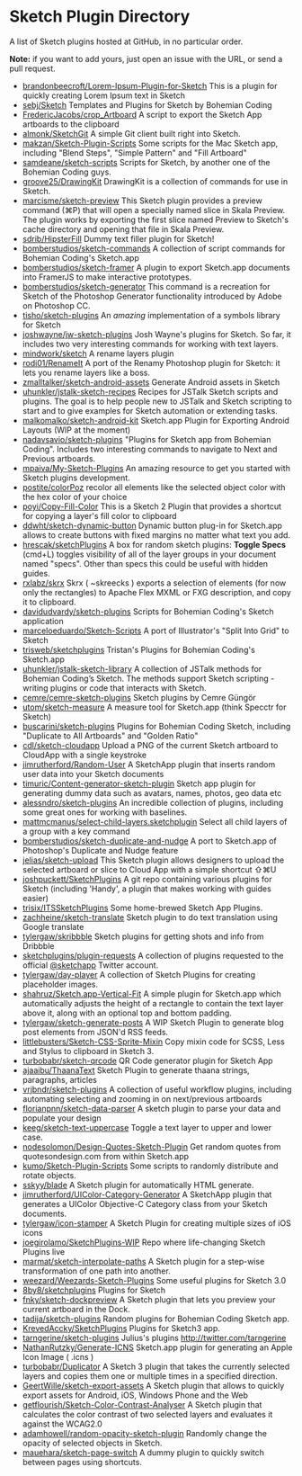 # Sketch Plugin Directory

A list of Sketch plugins hosted at GitHub, in no particular order.

**Note:** if you want to add yours, just open an issue with the URL, or send a pull request.

- [brandonbeecroft/Lorem-Ipsum-Plugin-for-Sketch](https://github.com/brandonbeecroft/lorem-ipsum-plugin-for-sketch) This is a plugin for quickly creating Lorem Ipsum text in Sketch
- [sebj/Sketch](https://github.com/sebj/sketch) Templates and Plugins for Sketch by Bohemian Coding
- [FredericJacobs/crop_Artboard](https://github.com/fredericjacobs/crop_artboard) A script to export the Sketch App artboards to the clipboard
- [almonk/SketchGit](https://github.com/almonk/sketchgit) A simple Git client built right into Sketch.
- [makzan/Sketch-Plugin-Scripts](https://github.com/makzan/sketch-plugin-scripts) Some scripts for the Mac Sketch app, including "Blend Steps", "Simple Pattern" and "Fill Artboard"
- [samdeane/sketch-scripts](https://github.com/samdeane/sketch-scripts) Scripts for Sketch, by another one of the Bohemian Coding guys.
- [groove25/DrawingKit](https://github.com/groove25/drawingkit) DrawingKit is a collection of commands for use in Sketch.
- [marcisme/sketch-preview](https://github.com/marcisme/sketch-preview) This Sketch plugin provides a preview command (⌘P) that will open a specially named slice in Skala Preview. The plugin works by exporting the first slice named Preview to Sketch's cache directory and opening that file in Skala Preview.
- [sdrib/HipsterFill](https://github.com/sdrib/hipsterfill) Dummy text filler plugin for Sketch!
- [bomberstudios/sketch-commands](https://github.com/bomberstudios/sketch-commands) A collection of script commands for Bohemian Coding's Sketch.app
- [bomberstudios/sketch-framer](https://github.com/bomberstudios/sketch-framer) A plugin to export Sketch.app documents into FramerJS to make interactive prototypes.
- [bomberstudios/sketch-generator](https://github.com/bomberstudios/sketch-generator) This command is a recreation for Sketch of the Photoshop Generator functionality introduced by Adobe on Photoshop CC.
- [tisho/sketch-plugins](https://github.com/tisho/sketch-plugins) An *amazing* implementation of a symbols library for Sketch
- [joshwayne/jw-sketch-plugins](https://github.com/joshwayne/jw-sketch-plugins) Josh Wayne's plugins for Sketch. So far, it includes two very interesting commands for working with text layers.
- [mindwork/sketch](https://github.com/mindwork/sketch) A rename layers plugin
- [rodi01/RenameIt](https://github.com/rodi01/renameit) A port of the Renamy Photoshop plugin for Sketch: it lets you rename layers like a boss.
- [zmalltalker/sketch-android-assets](https://github.com/zmalltalker/sketch-android-assets) Generate Android assets in Sketch
- [uhunkler/jstalk-sketch-recipes](https://github.com/uhunkler/jstalk-sketch-recipes) Recipes for JSTalk Sketch scripts and plugins. The goal is to help people new to JSTalk and Sketch scripting to start and to give examples for Sketch automation or extending tasks.
- [malkomalko/sketch-android-kit](https://github.com/malkomalko/sketch-android-kit) Sketch.app Plugin for Exporting Android Layouts (WIP at the moment)
- [nadavsavio/sketch-plugins](https://github.com/nadavsavio/sketch-plugins) "Plugins for Sketch app from Bohemian Coding". Includes two interesting commands to navigate to Next and Previous artboards.
- [mpaiva/My-Sketch-Plugins](https://github.com/mpaiva/my-sketch-plugins) An amazing resource to get you started with Sketch plugins development.
- [postite/colorPoz](https://github.com/postite/colorpoz) recolor all elements like the selected object color with the hex color of your choice
- [poyi/Copy-Fill-Color](https://github.com/poyi/copy-fill-color) This is a Sketch 2 Plugin that provides a shortcut for copying a layer's fill color to clipboard
- [ddwht/sketch-dynamic-button](https://github.com/ddwht/sketch-dynamic-button) Dynamic button plug-in for Sketch.app allows to create buttons with fixed margins no matter what text you add.
- [hrescak/sketchPlugins](https://github.com/hrescak/sketchplugins) A box for random sketch plugins: **Toggle Specs** (cmd+L) toggles visibility of all of the layer groups in your document named "specs". Other than specs this could be useful with hidden guides.
- [rxlabz/skrx](https://github.com/rxlabz/skrx) Skrx ( ~skreecks ) exports a selection of elements (for now only the rectangles) to Apache Flex MXML or FXG description, and copy it to clipboard.
- [davidudvardy/sketch-plugins](https://github.com/davidudvardy/sketch-plugins) Scripts for Bohemian Coding's Sketch application
- [marceloeduardo/Sketch-Scripts](https://github.com/marceloeduardo/sketch-scripts) A port of Illustrator's "Split Into Grid" to Sketch
- [trisweb/sketchplugins](https://github.com/trisweb/sketchplugins) Tristan's Plugins for Bohemian Coding's Sketch.app
- [uhunkler/jstalk-sketch-library](https://github.com/uhunkler/jstalk-sketch-library) A collection of JSTalk methods for Bohemian Coding’s Sketch. The methods support Sketch scripting - writing plugins or code that interacts with Sketch.
- [cemre/cemre-sketch-plugins](https://github.com/cemre/cemre-sketch-plugins) Sketch plugins by Cemre Güngör
- [utom/sketch-measure](https://github.com/utom/sketch-measure) A measure tool for Sketch.app (think Specctr for Sketch)
- [buscarini/sketch-plugins](https://github.com/buscarini/sketch-plugins) Plugins for Bohemian Coding Sketch, including "Duplicate to All Artboards" and "Golden Ratio"
- [cdl/sketch-cloudapp](https://github.com/cdl/sketch-cloudapp) Upload a PNG of the current Sketch artboard to CloudApp with a single keystroke
- [jimrutherford/Random-User](https://github.com/jimrutherford/random-user) A SketchApp plugin that inserts random user data into your Sketch documents
- [timuric/Content-generator-sketch-plugin](https://github.com/timuric/content-generator-sketch-plugin) Sketch app plugin for generating dummy data such as avatars, names, photos, geo data etc
- [alessndro/sketch-plugins](https://github.com/alessndro/sketch-plugins) An incredible collection of plugins, including some great ones for working with baselines.
- [mattmcmanus/select-child-layers.sketchplugin](https://github.com/mattmcmanus/select-child-layers.sketchplugin) Select all child layers of a group with a key command
- [bomberstudios/sketch-duplicate-and-nudge](https://github.com/bomberstudios/sketch-duplicate-and-nudge) A port to Sketch.app of Photoshop's Duplicate and Nudge feature
- [jelias/sketch-upload](https://github.com/jelias/sketch-upload) This Sketch plugin allows designers to upload the selected artboard or slice to Cloud App with a simple shortcut ⇧⌘U
- [joshpuckett/SketchPlugins](https://github.com/joshpuckett/sketchplugins) A git repo containing various plugins for Sketch (including 'Handy', a plugin that makes working with guides easier)
- [trisix/ITSSketchPlugins](https://github.com/trisix/itssketchplugins) Some home-brewed Sketch App Plugins.
- [zachheine/sketch-translate](https://github.com/zachheine/sketch-translate) Sketch plugin to do text translation using Google translate
- [tylergaw/skribbble](https://github.com/tylergaw/skribbble) Sketch plugins for getting shots and info from Dribbble
- [sketchplugins/plugin-requests](https://github.com/sketchplugins/plugin-requests) A collection of plugins requested to the official [@sketchapp](https://twitter.com/sketchapp) Twitter account.
- [tylergaw/day-player](https://github.com/tylergaw/day-player) A collection of Sketch Plugins for creating placeholder images.
- [shahruz/Sketch.app-Vertical-Fit](https://github.com/shahruz/sketch.app-vertical-fit) A simple plugin for Sketch.app which automatically adjusts the height of a rectangle to contain the text layer above it, along with an optional top and bottom padding.
- [tylergaw/sketch-generate-posts](https://github.com/tylergaw/sketch-generate-posts) A WIP Sketch Plugin to generate blog post elements from JSON'd RSS feeds.
- [littlebusters/Sketch-CSS-Sprite-Mixin](https://github.com/littlebusters/sketch-css-sprite-mixin) Copy mixin code for SCSS, Less and Stylus to clipboard in Sketch 3.
- [turbobabr/sketch-qrcode](https://github.com/turbobabr/sketch-qrcode) QR Code generator plugin for Sketch App
- [ajaaibu/ThaanaText](https://github.com/ajaaibu/thaanatext) Sketch Plugin to generate thaana strings, paragraphs, articles
- [vrjbndr/sketch-plugins](https://github.com/vrjbndr/sketch-plugins) A collection of useful workflow plugins, including automating selecting and zooming in on next/previous artboards
- [florianpnn/sketch-data-parser](https://github.com/florianpnn/sketch-data-parser) A sketch plugin to parse your data and populate your design
- [keeg/sketch-text-uppercase](https://github.com/keeg/sketch-text-uppercase) Toggle a text layer to upper and lower case.
- [nodesolomon/Design-Quotes-Sketch-Plugin](https://github.com/nodesolomon/design-quotes-sketch-plugin) Get random quotes from quotesondesign.com from within Sketch.app
- [kumo/Sketch-Plugin-Scripts](https://github.com/kumo/sketch-plugin-scripts) Some scripts to randomly distribute and rotate objects.
- [sskyy/blade](https://github.com/sskyy/blade) A Sketch plugin for automatically HTML generate.
- [jimrutherford/UIColor-Category-Generator](https://github.com/jimrutherford/uicolor-category-generator) A SketchApp plugin that generates a UIColor Objective-C Category class from your Sketch documents.
- [tylergaw/icon-stamper](https://github.com/tylergaw/icon-stamper) A Sketch Plugin for creating multiple sizes of iOS icons
- [joegirolamo/SketchPlugins-WIP](https://github.com/joegirolamo/sketchplugins-wip) Repo where life-changing Sketch Plugins live
- [marmat/sketch-interpolate-paths](https://github.com/marmat/sketch-interpolate-paths) A Sketch plugin for a step-wise transformation of one path into another.
- [weezard/Weezards-Sketch-Plugins](https://github.com/weezard/weezards-sketch-plugins) Some useful plugins for Sketch 3.0
- [8by8/sketchplugins](https://github.com/8by8/sketchplugins) Plugins for Sketch
- [fnky/sketch-dockpreview](https://github.com/fnky/sketch-dockpreview) A Sketch plugin that lets you preview your current artboard in the Dock.
- [tadija/sketch-plugins](https://github.com/tadija/sketch-plugins) Random plugins for Bohemian Coding Sketch app.
- [KrevedAccky/SketchPlugins](https://github.com/krevedaccky/sketchplugins) Plugins for Sketch3 app.
- [tarngerine/sketch-plugins](https://github.com/tarngerine/sketch-plugins) Julius's plugins <http://twitter.com/tarngerine>
- [NathanRutzky/Generate-ICNS](https://github.com/nathanrutzky/generate-icns) Sketch.app plugin for generating an Apple Icon Image ( .icns )
- [turbobabr/Duplicator](https://github.com/turbobabr/duplicator) A Sketch 3 plugin that takes the currently selected layers and copies them one or multiple times in a specified direction.
- [GeertWille/sketch-export-assets](https://github.com/geertwille/sketch-export-assets) A Sketch plugin that allows to quickly export assets for Android, iOS, Windows Phone and the Web
- [getflourish/Sketch-Color-Contrast-Analyser](https://github.com/getflourish/sketch-color-contrast-analyser) A Sketch plugin that calculates the color contrast of two selected layers and evaluates it against the WCAG2.0
- [adamhowell/random-opacity-sketch-plugin](https://github.com/adamhowell/random-opacity-sketch-plugin) Randomly change the opacity of selected objects in Sketch.
- [mauehara/sketch-page-switch](https://github.com/mauehara/sketch-page-switch) A dummy plugin to quickly switch between pages using shortcuts.
